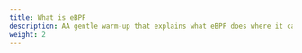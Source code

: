 ```yaml
---
title: What is eBPF
description: AA gentle warm-up that explains what eBPF does where it came from why companies rely on it and how the architecture fits together.
weight: 2
---
```

